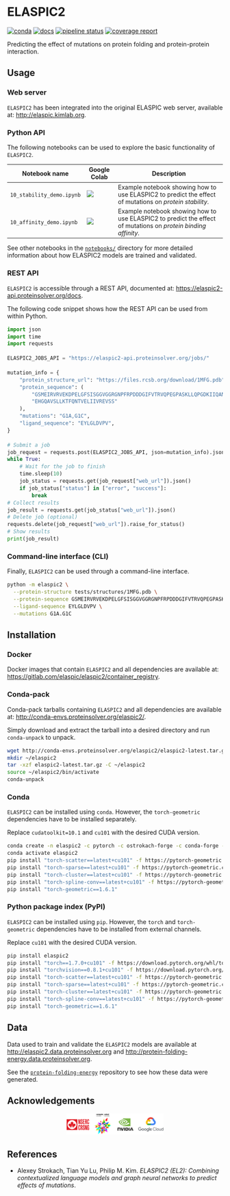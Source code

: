 # ELASPIC2

[![conda](https://img.shields.io/conda/dn/ostrokach-forge/elaspic2.svg)](https://anaconda.org/ostrokach-forge/elaspic2/)
[![docs](https://img.shields.io/badge/docs-v0.1.6-blue.svg)](https://elaspic.gitlab.io/elaspic2/v0.1.6/)
[![pipeline status](https://gitlab.com/elaspic/elaspic2/badges/v0.1.6/pipeline.svg)](https://gitlab.com/elaspic/elaspic2/commits/v0.1.6/)
[![coverage report](https://gitlab.com/elaspic/elaspic2/badges/v0.1.6/coverage.svg?job=docs)](https://elaspic.gitlab.io/elaspic2/v0.1.6/htmlcov/)

Predicting the effect of mutations on protein folding and protein-protein interaction.

## Usage

### Web server

`ELASPIC2` has been integrated into the original ELASPIC web server, available at: <http://elaspic.kimlab.org>.

### Python API

The following notebooks can be used to explore the basic functionality of `ELASPIC2`.

| Notebook name             | Google Colab                                                                                                                                                                                               | Description                                                                                                    |
| ------------------------- | ---------------------------------------------------------------------------------------------------------------------------------------------------------------------------------------------------------- | -------------------------------------------------------------------------------------------------------------- |
| `10_stability_demo.ipynb` | <a href="https://colab.research.google.com/github/elaspic/elaspic2/blob/v0.1.6/notebooks/10_stability_demo.ipynb"><img src="https://colab.research.google.com/assets/colab-badge.svg" width="200px" /></a> | Example notebook showing how to use ELASPIC2 to predict the effect of mutations on _protein stability_.        |
| `10_affinity_demo.ipynb`  | <a href="https://colab.research.google.com/github/elaspic/elaspic2/blob/v0.1.6/notebooks/10_affinity_demo.ipynb"><img src="https://colab.research.google.com/assets/colab-badge.svg" width="200px" /></a>  | Example notebook showing how to use ELASPIC2 to predict the effect of mutations on _protein binding affinity_. |

See other notebooks in the [`notebooks/`](https://gitlab.com/elaspic/elaspic2/-/tree/master/notebooks) directory for more detailed information about how ELASPIC2 models are trained and validated.

### REST API

`ELASPIC2` is accessible through a REST API, documented at: <https://elaspic2-api.proteinsolver.org/docs>.

The following code snippet shows how the REST API can be used from within Python.

```python
import json
import time
import requests

ELASPIC2_JOBS_API = "https://elaspic2-api.proteinsolver.org/jobs/"

mutation_info = {
    "protein_structure_url": "https://files.rcsb.org/download/1MFG.pdb",
    "protein_sequence": (
        "GSMEIRVRVEKDPELGFSISGGVGGRGNPFRPDDDGIFVTRVQPEGPASKLLQPGDKIIQANGYSFINI"
        "EHGQAVSLLKTFQNTVELIIVREVSS"
    ),
    "mutations": "G1A,G1C",
    "ligand_sequence": "EYLGLDVPV",
}

# Submit a job
job_request = requests.post(ELASPIC2_JOBS_API, json=mutation_info).json()
while True:
    # Wait for the job to finish
    time.sleep(10)
    job_status = requests.get(job_request["web_url"]).json()
    if job_status["status"] in ["error", "success"]:
        break
# Collect results
job_result = requests.get(job_status["web_url"]).json()
# Delete job (optional)
requests.delete(job_request["web_url"]).raise_for_status()
# Show results
print(job_result)
```

### Command-line interface (CLI)

Finally, `ELASPIC2` can be used through a command-line interface.

```bash
python -m elaspic2 \
  --protein-structure tests/structures/1MFG.pdb \
  --protein-sequence GSMEIRVRVEKDPELGFSISGGVGGRGNPFRPDDDGIFVTRVQPEGPASKLLQPGDKIIQANGYSFINIEHGQAVSLLKTFQNTVELIIVREVSS \
  --ligand-sequence EYLGLDVPV \
  --mutations G1A.G1C
```

## Installation

### Docker

Docker images that contain `ELASPIC2` and all dependencies are available at: <https://gitlab.com/elaspic/elaspic2/container_registry>.

### Conda-pack

Conda-pack tarballs containing `ELASPIC2` and all dependencies are available at: <http://conda-envs.proteinsolver.org/elaspic2/>.

Simply download and extract the tarball into a desired directory and run `conda-unpack` to unpack.

```bash
wget http://conda-envs.proteinsolver.org/elaspic2/elaspic2-latest.tar.gz
mkdir ~/elaspic2
tar -xzf elaspic2-latest.tar.gz -C ~/elaspic2
source ~/elaspic2/bin/activate
conda-unpack
```

### Conda

`ELASPIC2` can be installed using `conda`. However, the `torch-geometric` dependencies have to be installed separately.

Replace `cudatoolkit=10.1` and `cu101` with the desired CUDA version.

```bash
conda create -n elaspic2 -c pytorch -c ostrokach-forge -c conda-forge -c defaults elaspic2 "cudatoolkit=10.1"
conda activate elaspic2
pip install "torch-scatter==latest+cu101" -f https://pytorch-geometric.com/whl/torch-1.7.0.html
pip install "torch-sparse==latest+cu101" -f https://pytorch-geometric.com/whl/torch-1.7.0.html
pip install "torch-cluster==latest+cu101" -f https://pytorch-geometric.com/whl/torch-1.7.0.html
pip install "torch-spline-conv==latest+cu101" -f https://pytorch-geometric.com/whl/torch-1.7.0.html
pip install "torch-geometric==1.6.1"
```

### Python package index (PyPI)

`ELASPIC2` can be installed using `pip`. However, the `torch` and `torch-geometric` dependencies have to be installed from external channels.

Replace `cu101` with the desired CUDA version.

```bash
pip install elaspic2
pip install "torch==1.7.0+cu101" -f https://download.pytorch.org/whl/torch_stable.html
pip install "torchvision==0.8.1+cu101" -f https://download.pytorch.org/whl/torch_stable.html
pip install "torch-scatter==latest+cu101" -f https://pytorch-geometric.com/whl/torch-1.7.0.html
pip install "torch-sparse==latest+cu101" -f https://pytorch-geometric.com/whl/torch-1.7.0.html
pip install "torch-cluster==latest+cu101" -f https://pytorch-geometric.com/whl/torch-1.7.0.html
pip install "torch-spline-conv==latest+cu101" -f https://pytorch-geometric.com/whl/torch-1.7.0.html
pip install "torch-geometric==1.6.1"
```

## Data

Data used to train and validate the `ELASPIC2` models are available at <http://elaspic2.data.proteinsolver.org> and <http://protein-folding-energy.data.proteinsolver.org>.

See the [`protein-folding-energy`](https://gitlab.com/datapkg/protein-folding-energy) repository to see how these data were generated.

## Acknowledgements

<div align="center">
<img src="docs/_static/acknowledgements.svg" width="45%" />
</div>

## References

- Alexey Strokach, Tian Yu Lu, Philip M. Kim. _ELASPIC2 (EL2): Combining contextualized language models and graph neural networks to predict effects of mutations_.
